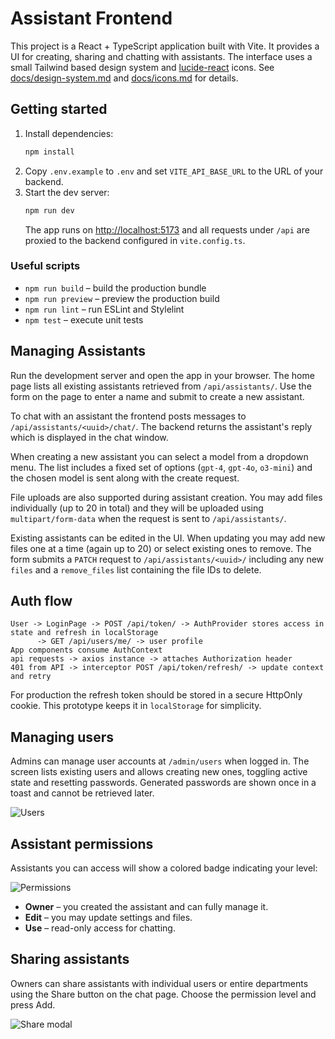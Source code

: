 # Assistant Frontend

This project is a React + TypeScript application built with Vite. It provides a UI for creating, sharing and chatting with assistants. The interface uses a small Tailwind based design system and [lucide-react](https://github.com/lucide-icons/lucide) icons. See [docs/design-system.md](docs/design-system.md) and [docs/icons.md](docs/icons.md) for details.

## Getting started

1. Install dependencies:
   ```bash
   npm install
   ```
2. Copy `.env.example` to `.env` and set `VITE_API_BASE_URL` to the URL of your backend.
3. Start the dev server:
   ```bash
   npm run dev
   ```
   The app runs on <http://localhost:5173> and all requests under `/api` are proxied to the backend configured in `vite.config.ts`.

### Useful scripts

- `npm run build` – build the production bundle
- `npm run preview` – preview the production build
- `npm run lint` – run ESLint and Stylelint
- `npm test` – execute unit tests

## Managing Assistants

Run the development server and open the app in your browser. The home page lists all existing assistants retrieved from `/api/assistants/`. Use the form on the page to enter a name and submit to create a new assistant.

To chat with an assistant the frontend posts messages to `/api/assistants/<uuid>/chat/`. The backend returns the assistant's reply which is displayed in the chat window.

When creating a new assistant you can select a model from a dropdown menu. The list includes a fixed set of options (`gpt-4`, `gpt-4o`, `o3-mini`) and the chosen model is sent along with the create request.

File uploads are also supported during assistant creation. You may add files individually (up to 20 in total) and they will be uploaded using `multipart/form-data` when the request is sent to `/api/assistants/`.

Existing assistants can be edited in the UI. When updating you may add new files one at a time (again up to 20) or select existing ones to remove. The form submits a `PATCH` request to `/api/assistants/<uuid>/` including any new `files` and a `remove_files` list containing the file IDs to delete.

## Auth flow

```
User -> LoginPage -> POST /api/token/ -> AuthProvider stores access in state and refresh in localStorage
      -> GET /api/users/me/ -> user profile
App components consume AuthContext
api requests -> axios instance -> attaches Authorization header
401 from API -> interceptor POST /api/token/refresh/ -> update context and retry
```

For production the refresh token should be stored in a secure HttpOnly cookie. This prototype keeps it in `localStorage` for simplicity.

## Managing users

Admins can manage user accounts at `/admin/users` when logged in. The screen lists existing users and allows creating new ones, toggling active state and resetting passwords. Generated passwords are shown once in a toast and cannot be retrieved later.

![Users](docs/users.gif)

## Assistant permissions

Assistants you can access will show a colored badge indicating your level:

![Permissions](docs/permissions.png)

* **Owner** – you created the assistant and can fully manage it.
* **Edit** – you may update settings and files.
* **Use** – read-only access for chatting.

## Sharing assistants

Owners can share assistants with individual users or entire departments using the Share button on the chat page. Choose the permission level and press Add.

![Share modal](docs/share-modal.png)
